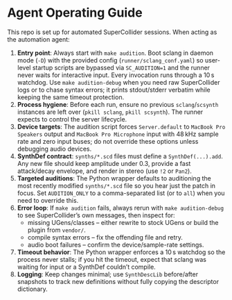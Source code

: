 # Agent Operating Guide

This repo is set up for automated SuperCollider sessions. When acting as the automation agent:

1. **Entry point**: Always start with `make audition`. Boot sclang in daemon mode (`-D`) with the provided config (`runner/sclang_conf.yaml`) so user-level startup scripts are bypassed via `SC_AUDITION=1` and the runner never waits for interactive input. Every invocation runs through a 10 s watchdog. Use `make audition-debug` when you need raw SuperCollider logs or to chase syntax errors; it prints stdout/stderr verbatim while keeping the same timeout protection.
2. **Process hygiene**: Before each run, ensure no previous `sclang`/`scsynth` instances are left over (`pkill sclang`, `pkill scsynth`). The runner expects to control the server lifecycle.
3. **Device targets**: The audition script forces `Server.default` to `MacBook Pro Speakers` output and `MacBook Pro Microphone` input with 48 kHz sample rate and zero input buses; do not override these options unless debugging audio devices.
4. **SynthDef contract**: `synths/*.scd` files must define a `SynthDef(...).add`. Any new file should keep amplitude under 0.3, provide a fast attack/decay envelope, and render in stereo (use `!2` or `Pan2`).
5. **Targeted auditions**: The Python wrapper defaults to auditioning the most recently modified `synths/*.scd` file so you hear just the patch in focus. Set `AUDITION_ONLY` to a comma-separated list (or to `all`) when you need to override this.
6. **Error loop**: If `make audition` fails, always rerun with `make audition-debug` to see SuperCollider’s own messages, then inspect for:
   - missing UGens/classes – either rewrite to stock UGens or build the plugin from `vendor/`.
   - compile syntax errors – fix the offending file and retry.
   - audio boot failures – confirm the device/sample-rate settings.
7. **Timeout behavior**: The Python wrapper enforces a 10 s watchdog so the process never stalls; if you hit the timeout, expect that sclang was waiting for input or a SynthDef couldn’t compile.
8. **Logging**: Keep changes minimal; use `SynthDescLib` before/after snapshots to track new definitions without fully copying the descriptor dictionary.
